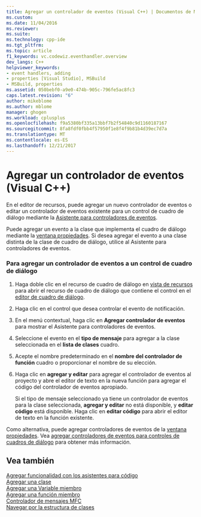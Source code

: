 ```yaml
---
title: Agregar un controlador de eventos (Visual C++) | Documentos de Microsoft
ms.custom: 
ms.date: 11/04/2016
ms.reviewer: 
ms.suite: 
ms.technology: cpp-ide
ms.tgt_pltfrm: 
ms.topic: article
f1_keywords: vc.codewiz.eventhandler.overview
dev_langs: C++
helpviewer_keywords:
- event handlers, adding
- properties [Visual Studio], MSBuild
- MSBuild, properties
ms.assetid: 050bebf0-a9e0-474b-905c-796fe5ac8fc3
caps.latest.revision: "6"
author: mikeblome
ms.author: mblome
manager: ghogen
ms.workload: cplusplus
ms.openlocfilehash: f9a5380bf335a13bbf7b2f54840c9d1160187167
ms.sourcegitcommit: 8fa8fdf0fbb4f57950f1e8f4f9b81b4d39ec7d7a
ms.translationtype: MT
ms.contentlocale: es-ES
ms.lasthandoff: 12/21/2017
---
```

# <a name="adding-an-event-handler-visual-c"></a>Agregar un controlador de eventos (Visual C++)
En el editor de recursos, puede agregar un nuevo controlador de eventos o editar un controlador de eventos existente para un control de cuadro de diálogo mediante la [Asistente para controladores de eventos](../ide/event-handler-wizard.md).  
  
 Puede agregar un evento a la clase que implementa el cuadro de diálogo mediante la [ventana propiedades](/visualstudio/ide/reference/properties-window). Si desea agregar el evento a una clase distinta de la clase de cuadro de diálogo, utilice al Asistente para controladores de eventos.  
  
### <a name="to-add-an-event-handler-to-a-dialog-box-control"></a>Para agregar un controlador de eventos a un control de cuadro de diálogo  
  
1.  Haga doble clic en el recurso de cuadro de diálogo en [vista de recursos](../windows/resource-view-window.md) para abrir el recurso de cuadro de diálogo que contiene el control en el [editor de cuadro de diálogo](../windows/dialog-editor.md).  
  
2.  Haga clic en el control que desea controlar el evento de notificación.  
  
3.  En el menú contextual, haga clic en **Agregar controlador de eventos** para mostrar el Asistente para controladores de eventos.  
  
4.  Seleccione el evento en el **tipo de mensaje** para agregar a la clase seleccionada en el **lista de clases** cuadro.  
  
5.  Acepte el nombre predeterminado en el **nombre del controlador de función** cuadro o proporcionar el nombre de su elección.  
  
6.  Haga clic en **agregar y editar** para agregar el controlador de eventos al proyecto y abre el editor de texto en la nueva función para agregar el código del controlador de eventos apropiado.  
  
     Si el tipo de mensaje seleccionado ya tiene un controlador de eventos para la clase seleccionada, **agregar y editar** no está disponible, y **editar código** está disponible. Haga clic en **editar código** para abrir el editor de texto en la función existente.  
  
 Como alternativa, puede agregar controladores de eventos de la [ventana propiedades](/visualstudio/ide/reference/properties-window). Vea [agregar controladores de eventos para controles de cuadros de diálogo](../windows/adding-event-handlers-for-dialog-box-controls.md) para obtener más información.  
  
## <a name="see-also"></a>Vea también  
 [Agregar funcionalidad con los asistentes para código](../ide/adding-functionality-with-code-wizards-cpp.md)   
 [Agregar una clase](../ide/adding-a-class-visual-cpp.md)   
 [Agregar una Variable miembro](../ide/adding-a-member-variable-visual-cpp.md)   
 [Agregar una función miembro](../ide/adding-a-member-function-visual-cpp.md)   
 [Controlador de mensajes MFC](../mfc/reference/adding-an-mfc-message-handler.md)   
 [Navegar por la estructura de clases](../ide/navigating-the-class-structure-visual-cpp.md)